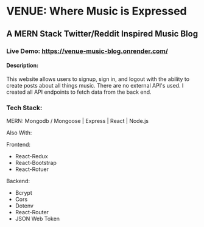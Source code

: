 # VENUE: Where Music is Expressed
## A MERN Stack Twitter/Reddit Inspired Music Blog

### Live Demo: https://venue-music-blog.onrender.com/

#### Description:
This website allows users to signup, sign in, and logout with the ability to create posts about all things music. There are no external API's used. I created all API endpoints to fetch data from the back end.

### Tech Stack:
MERN:
Mongodb / Mongoose
| Express
| React
| Node.js

Also With:

Frontend:
* React-Redux
* React-Bootstrap
* React-Rotuer

Backend:
* Bcrypt
* Cors
* Dotenv
* React-Router
* JSON Web Token


 
